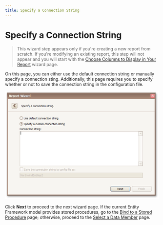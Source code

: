 ```yaml
---
title: Specify a Connection String
---
```

# Specify a Connection String
> This wizard step appears only if you're creating a new report from scratch. If you're modifying an existing report, this step will not appear and you will start with the [Choose Columns to Display in Your Report](../../../../../../../interface-elements-for-desktop/articles/report-designer/report-designer-for-winforms/report-wizard/data-bound-report/choose-columns-to-display-in-your-report.md) wizard page.

On this page, you can either use the default connection string or manually specify a connection sting. Additionally, this page requires you to specify whether or not to save the connection string in the configuration file.

![RD_ReportWizard_EFSpecifyConnectionString](../../../../../../images/Img122089.png)

Click **Next** to proceed to the next wizard page. If the current Entity Framework model provides stored procedures, go to the [Bind to a Stored Procedure](../../../../../../../interface-elements-for-desktop/articles/report-designer/report-designer-for-winforms/report-wizard/data-bound-report/connect-to-an-entity-framework-data-source/bind-to-a-stored-procedure.md) page; otherwise, proceed to the [Select a Data Member](../../../../../../../interface-elements-for-desktop/articles/report-designer/report-designer-for-winforms/report-wizard/data-bound-report/connect-to-an-entity-framework-data-source/select-a-data-member.md) page.
